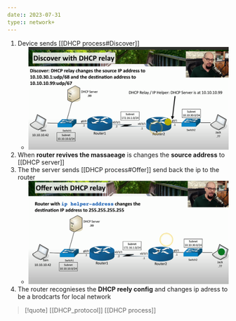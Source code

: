 ```yaml
---
date:: 2023-07-31
type:: network+
---
```

1. Device sends [[DHCP process#Discover]]
	-  ![RelyDsicoverd_viual.png](/static/RelyDsicoverd_viual.png)
2. When **router revives the massaeage** is changes the **source address** to [[DHCP server]]  
3. The the server sends [[DHCP process#Offer]] send back the ip to the router 
	- ![DHCPRelyOffer_visual.png](/static/DHCPRelyOffer_visual.png)
4. The router recognieses the **DHCP reely config** and changes ip adress to be a brodcarts for local network   

>[!quote] [[DHCP_protocol]] [[DHCP process]]